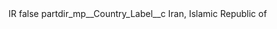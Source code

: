 <?xml version="1.0" encoding="UTF-8"?>
<CustomMetadata xmlns="http://soap.sforce.com/2006/04/metadata" xmlns:xsi="http://www.w3.org/2001/XMLSchema-instance" xmlns:xsd="http://www.w3.org/2001/XMLSchema">
    <label>IR</label>
    <protected>false</protected>
    <values>
        <field>partdir_mp__Country_Label__c</field>
        <value xsi:type="xsd:string">Iran, Islamic Republic of</value>
    </values>
</CustomMetadata>
